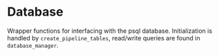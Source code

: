 # Database
Wrapper functions for interfacing with the psql database. Initialization is handled by `create_pipeline_tables`, read/write queries are found in `database_manager`.